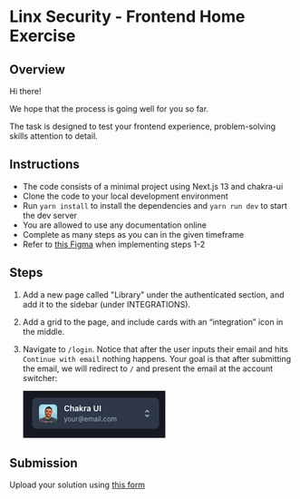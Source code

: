 # Linx Security - Frontend Home Exercise

## Overview
Hi there!

We hope that the process is going well for you so far.

The task is designed to test your frontend experience, problem-solving skills attention to detail. 


## Instructions
- The code consists of a minimal project using Next.js 13 and chakra-ui
- Clone the code to your local development environment
- Run `yarn install` to install the dependencies and `yarn run dev` to start the dev server
- You are allowed to use any documentation online
- Complete as many steps as you can in the given timeframe
- Refer to [this Figma](https://www.figma.com/file/d9c7lPbEoFoyKlgqHUTdrz/FE-Assignment?type=design&node-id=0%3A1&mode=design&t=wNFQaDiLoPAMV6mP-1) when implementing steps 1-2 

## Steps
1. Add a new page called "Library" under the authenticated section, and add it to the sidebar (under INTEGRATIONS).
2. Add a grid to the page, and include cards with an “integration” icon in the middle.
3. Navigate to `/login`. Notice that after the user inputs their email and hits `Continue with email` nothing happens. Your goal is that after submitting the email, we will redirect to `/` and present the email at the account switcher:

    ![img.png](img.png)


## Submission

Upload your solution using [this form](https://forms.gle/NBcXLi38HMSdMYVC8)